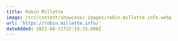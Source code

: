```yaml
---
title: Robin Millette
image: /src/content/showcase/_images/robin.millette.info.webp
url: 'https://robin.millette.info/'
dateAdded: 2023-08-21T22:19:33.000Z
---
```


